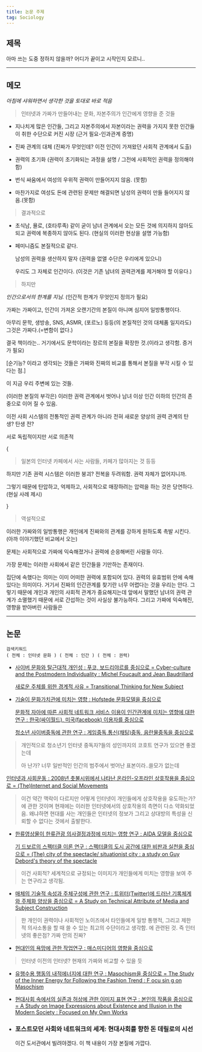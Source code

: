 ```yaml
---
title: 논문 주제
tag: Sociology
---
```




## 제목

아마 쓰는 도중 정하지 않을까? 어디가 끝이고 시작인지 모르니..



---

## 메모

_아침에 샤워하면서 생각한 것을 토대로 바로 적음_

> 인터넷과 가짜가 만들어내는 문화, 자본주의가 인간에게 영향을 준 것들

+ 지나치게 많은 인간들, 그리고 자본주의에서 자본이라는 권력을 가지지 못한 인간들이 취한 수단으로 커진 시장 (근거 필요-인과관계 증명)

+ 진짜 관계의 대체 (진짜가 무엇인데? 이전 인간이 가져왔던 사회적 관계에서 도출)
+ 권력의 초기화 (권력이 초기화되는 과정을 설명 / 그전에 사회적인 권력을 정의해야 함)
+ 번식 싸움에서 여성의 우위적 권력이 만들어지지 않음. (못함)
+ 마찬가지로 여성도 돈에 관련된 문제만 해결되면 남성의 권력이 만들 들어지지 않음.(못함)

> 결과적으로

+ 초식남, 욜로, (호타루족) 같이 굳이 남녀 관계에서 오는 모든 것에 의지하지 않아도 되고 권력에 복종하지 않아도 된다. (현실의 이러한 현상을 설명 가능함)

+ 페미니즘도 본질적으로 같다. 

  남성의 권력을 생산하지 말자 (권력을 없앨 수단은 우리에게 있으니)

  우리도 그 자체로 인간이다. (이것은 기존 남녀의 권력관계를 제거해야 할 이유다.)

> 하지만

_인간으로서의 한계를 지님._ (인간적 한계가 무엇인지 정의가 필요)

가짜는 가짜이고, 인간이 가져온 오랜기간의 본질이 아니며 심지어 일방통행이다.

아무리 문학, 생방송, SNS, ASMR, (포르노) 등등(의 본질적인 것의 대체품 일지라도) 그것은 가짜다.(=변함이 없다.)

 결국 책이라는.. 거기에서도 문학이라는 장르의 본질을 확장한 것.(이라고 생각함. 증거가 필요)

[순기능? 이라고 생각되는 것들은 가짜와 진짜의 비교를 통해서 본질을 부각 시킬 수 있다는 점.]

이 지금 우리 주변에 있는 것들.

(이러한 본질의 부각은) 이러한 권력 관계에서 벗어나 남녀 이상 인간 이하의 인간의 존중으로 이어 질 수 있음.

이전 사회 시스템의 전통적인 권력 관계가 아니라 전혀 새로운 양상의 권력 관계의 탄생? 탄생 전?

서로 독립적이지만 서로 의존적

{

> 일본의 인터넷 카페에서 사는 사람들, 카페가 많아지는 것 등등

하지만 기존 권력 시스템은 이러한 붕괴? 전복을 두려워함. 권력 자체가 없어지니까.

그렇기 때문에 탄압하고, 억제하고, 사회적으로 매장하려는 압력을 하는 것은 당연하다. (현실 사례 제시) 

}

> 역설적으로

이러한 가짜와의 일방통행은 개인에게 진짜와의 관계를 강하게 원하도록 촉발 시킨다. (아까 이야기했던 비교에서 오는)

문제는 사회적으로 가짜에 익숙해졌거나 권력에 순응해버린 사람들 이다.

가장 문제는 이러한 사회에서 같은 인간들을 기만하는 존재이다. 



집단에 속했다는 의미는 이미 어떠한 권력에 포함되어 있다. 권력의 유효범위 안에 속해있다는 의미이다. 거기서 진짜의 인간관계를 찾기란 너무 어렵다는 것을 우리는 안다. 그렇기 때문에 개인과 개인의 사회적 관계가 중요해지는데 앞에서 말했던 남녀의 권력 관계가 소멸했기 때문에 서로 간섭하는 것이 사실상 불가능하다. 그리고 가짜에 익숙해진, 영향을 받아버린 사람들은 



---

## 논문 

```
검색키워드
( 전체 : 인터넷 문화 ) ( 전체 : 인간 ) ( 전체 : 권력)
```

+ [사이버 문화와 탈근대적 개인성 : 푸코, 보드리야르를 중심으로 = Cyber-culture and the Postmodern Individuality : Michel Foucault and Jean Baudrillard](http://www.riss.kr/search/detail/DetailView.do?p_mat_type=be54d9b8bc7cdb09&control_no=8aca6f86ff306a20)

  [새로운 주체를 위한 경계적 사유 = Transitional Thinking for New Subject](http://www.riss.kr/search/detail/DetailView.do?p_mat_type=be54d9b8bc7cdb09&control_no=f1beba4d164567cfffe0bdc3ef48d419)



+ [기술이 문화가치관에 미치는 영향 : Hofstede 문화모델을 중심으로](http://www.riss.kr/search/detail/DetailView.do?p_mat_type=be54d9b8bc7cdb09&control_no=90392402f98f8044ffe0bdc3ef48d419)

  [문화적 자아에 따른 사회적 네트워크 서비스 이용이 인간관계에 미치는 영향에 대한 연구 : 한국(싸이월드), 미국(facebook) 이용자를 중심으로](http://www.riss.kr/search/detail/DetailView.do?p_mat_type=be54d9b8bc7cdb09&control_no=9b91a98af7c20979ffe0bdc3ef48d419)

  [청소년 사이버중독에 관한 연구 : 게임중독,통신(채팅)중독, 음란물중독을 중심으로](http://www.riss.kr/search/detail/DetailView.do?p_mat_type=be54d9b8bc7cdb09&control_no=19bfa32d15812c2b)

> 개인적으로 청소년기 인터넷 중독자?들의 성인까지의  코호트 연구가 있으면 좋겠는데
>
> 아 난가? 너무 일반적인 인간의 범주에서 벗어난 표본이라..쓸모가 없는데



[인터넷과 사회운동 : 2008년 촛불시위에서 나타난 온라인-오프라인 상호작용을 중심으로 = (The)Internet and Social Movements](http://www.riss.kr/search/detail/DetailView.do?p_mat_type=be54d9b8bc7cdb09&control_no=6f103ebd09393028ffe0bdc3ef48d419) 

>  이건 약간 맥락이 다르지만 어떻게 인터넷이 개인들에게 상호작용을 유도하는가?에 관한 것이며 현재에는 이러한 인터넷에서의 상호작용의 측면이 다소 약화되었음. 왜냐하면 현대를 사는 개인들은 인터넷의 정보가 그리고 상대방의 특성을 신뢰할 수 없다는 것에서 출발한다.



+ [한류영상물이 한류관광 의사결정과정에 미치는 영향 연구 : AIDA 모델을 중심으로](http://www.riss.kr/search/detail/DetailView.do?p_mat_type=be54d9b8bc7cdb09&control_no=38afec6648c0fb9effe0bdc3ef48d419) 

  [기 드보르의 스펙터클 이론 연구 : 스펙터클의 도시 공간에 대한 비판과 실천을 중심으로 = (The) city of the spectacle/ situationist city : a study on Guy Debord's theory of the spectacle](http://www.riss.kr/search/detail/DetailView.do?p_mat_type=be54d9b8bc7cdb09&control_no=fdb91d9e72f0b6d0)

> 이건 사회적? 세계적으로 규정되는 이미지가 개인들에게 미치는 영향을 보여 주는 연구라고 생각됨.

+ [매체의 기술적 속성과 주체구성에 관한 연구 : 트위터(Twitter)에 드러난 기록체계와 주체화 양상을 중심으로 = A Study on Technical Attribute of Media and Subject Construction](http://www.riss.kr/search/detail/DetailView.do?p_mat_type=be54d9b8bc7cdb09&control_no=28c71a0011e49bb2ffe0bdc3ef48d419)

> 한 개인이 권력이나 사회적인 노이즈에서 타인들에게 일방 통행적, 그리고 제한적 의사소통을 할 때 쓸 수 있는 최고의 수단이라고 생각함. 에 관련된 것. 즉 인터넷의 좋은점? 가짜 안의 진짜? 

+ [현대인의 욕망에 관한 작업연구 : 매스미디어의 영향을 중심으로](http://www.riss.kr/search/detail/DetailView.do?p_mat_type=be54d9b8bc7cdb09&control_no=526c9ac1d99830eeffe0bdc3ef48d419)

> 인터넷 이전의 인터넷? 현재의 가짜와 비교할 수 있을 듯

+ [유행수용 행동의 내적에너지에 대한 연구 : Masochism을 중심으로 = The Study of the Inner Energy for Following the Fashion Trend : F ocu sin g on Masochism](http://www.riss.kr/search/detail/DetailView.do?p_mat_type=be54d9b8bc7cdb09&control_no=a6d97b386c6fe21dffe0bdc3ef48d419)

+ [현대사회 속에서의 실존과 허상에 관한 이미지 표현 연구 : 본인의 작품을 중심으로 = A Study on Image Expressions about Existence and Illusion in the Modern Society : Focused on My Own Works](http://www.riss.kr/search/detail/DetailView.do?p_mat_type=be54d9b8bc7cdb09&control_no=a612b0b6ca8a4d24ffe0bdc3ef48d419)

+ ### 포스트모던 사회와 네트워크의 세계: 현대사회를 향한 돈 데릴로의 시선

  이건 도서관에서 빌려야겠다. 이 책 내용이 가장 본질에 가깝다.

